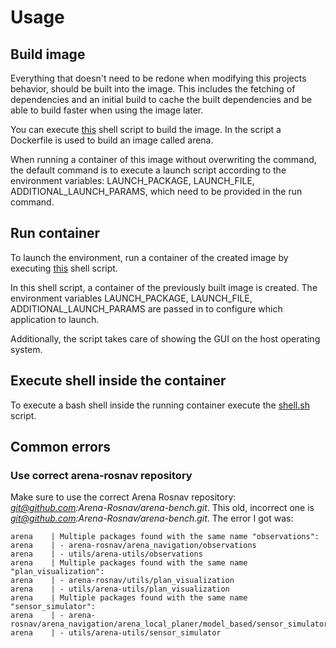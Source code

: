 # Usage
## Build image
Everything that doesn't need to be redone when modifying this projects behavior, should be built into the image. This includes the fetching of dependencies and an initial build to cache the built dependencies and be able to build faster when using the image later.

You can execute [this](../runtime/build.sh) shell script to build the image. In the script a Dockerfile is used to build an image called arena.

When running a container of this image without overwriting the command, the default command is to execute a launch script according to the environment variables: LAUNCH_PACKAGE, LAUNCH_FILE, ADDITIONAL_LAUNCH_PARAMS, which need to be provided in the run command.

## Run container
To launch the environment, run a container of the created image by executing [this](../runtime/run.sh) shell script.

In this shell script, a container of the previously built image is created. The environment variables LAUNCH_PACKAGE, LAUNCH_FILE, ADDITIONAL_LAUNCH_PARAMS are passed in to configure which application to launch.

Additionally, the script takes care of showing the GUI on the host operating system.

## Execute shell inside the container
To execute a bash shell inside the running container execute the [shell.sh](../runtime/shell.sh) script.

## Common errors
### Use correct arena-rosnav repository
Make sure to use the correct Arena Rosnav repository: *git@github.com:Arena-Rosnav/arena-bench.git*. This old, incorrect one is *git@github.com:Arena-Rosnav/arena-bench.git*. The error I got was:

```
arena    | Multiple packages found with the same name "observations":
arena    | - arena-rosnav/arena_navigation/observations
arena    | - utils/arena-utils/observations
arena    | Multiple packages found with the same name "plan_visualization":
arena    | - arena-rosnav/utils/plan_visualization
arena    | - utils/arena-utils/plan_visualization
arena    | Multiple packages found with the same name "sensor_simulator":
arena    | - arena-rosnav/arena_navigation/arena_local_planer/model_based/sensor_simulator
arena    | - utils/arena-utils/sensor_simulator
```